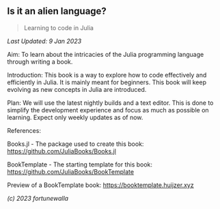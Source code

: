 ## Is it an alien language?

> Learning to code in Julia

*Last Updated: 9 Jan 2023*

Aim: To learn about the intricacies of the Julia programming language through writing a book.

Introduction: This book is a way to explore how to code effectively and efficiently in Julia. It is mainly meant for beginners. This book will keep evolving as new concepts in Julia are introduced.

Plan: We will use the latest nightly builds and a text editor. This is done to simplify the development experience and focus as much as possible on learning. Expect only weekly updates as of now.

References:

Books.jl - The package used to create this book: https://github.com/JuliaBooks/Books.jl

BookTemplate - The starting template for this book: https://github.com/JuliaBooks/BookTemplate

Preview of a BookTemplate book: https://booktemplate.huijzer.xyz

*(c) 2023 fortunewalla*